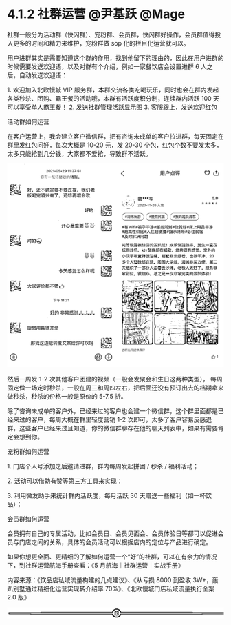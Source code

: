 # 4.1.2 社群运营 @尹基跃 @Mage

社群一般分为活动群（快闪群）、宠粉群、会员群，快闪群好操作，会员群值得投入更多的时间和精力来维护，宠粉群做 sop 化的栏目化运营就可以。

用户进群其实是需要知道这个群的作用，找到他留下的理由的，因此在用户进群的时候需要发送欢迎语，以及对群有个介绍，例如一家餐饮店会设置进群 6 人之后，自动发送欢迎语：

1\. 欢迎加⼊北欧慢城 VIP 服务群，本群交流各类吃喝玩乐，同时也会在群内发起各类秒杀、团购、霸王餐的活动哦，本群有活跃度积分制，连续群内活跃 100 天可以享受单人霸王餐！
2\. 发送社群管理活跃显示图
3\. 客服跟上，发送欢迎红包

活动群如何运营

在客户运营上，我会建立客户微信群，把有咨询未成单的客户拉进群，每天固定在群里发红包问好，每次大概是 10-20 元，发 20-30 个包，红包个数不要发太多，太多只能抢到几分钱，大家都不爱抢，导致群不活跃。

![](img/bbfdd9deb9af4be33bc4a8d301fa7f64.png)

然后一周发 1-2 次其他客户团建的视频（一般会发聚会和生日这两种类型）， 每周固定做一场定时秒杀，一般在周三和周四左右，把后面还没有预订出去的档期拿来做秒杀，秒杀的价格一般是原价的 5-7.5 折。

除了咨询未成单的客户外，已经来过的客户也会建一个微信群，这个群里面都是已经来过的客户，每周大概在群里轻度营销 1-2 次即可，太多了客户容易反感退群，这些客户已经来过且知道，你的微信群聊存在他的聊天列表中，如果有需要肯定会想到你。

宠粉群如何运营

1\. 门店个人号添加之后邀请进群，群内每周发起拼团 / 秒杀 / 福利活动；

2\. 活动可以借助有赞等第三方工具来实现；

3\. 利用微友助手来统计群内活跃度，每月活跃 30 天赠送一些福利（如一杯饮品）；

会员群如何运营

会员拥有自己的专属活动，比如会员日、会员见面会、会员体验日等都可以促进会员与门店之间的关系，具体的会员活动可以根据店内的定位与产品进行确定。

如果你想更全面、更精细的了解如何运营一个“好”的社群，可以在有余力的情况下，到社群运营航海手册查看：《5 月航海｜社群运营｜实战手册》

内容来源：《饮品店私域流量构建的几点建议》、《从亏损 8000 到盈收 3W+，轰趴别墅通过精细化运营实现转介绍率 70%》、《北欧慢城门店私域流量执行全案 2.0 版》

![](img/70c086163efe63c67f3a76278afd7895.png)